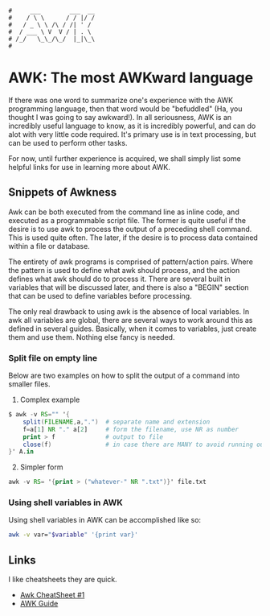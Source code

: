 ``` text
#     ___        ___  __
#    / \ \      / / |/ /
#   / _ \ \ /\ / /| ' /
#  / ___ \ V  V / | . \
# /_/   \_\_/\_/  |_|\_\
#
```

AWK: The most AWKward language
==============================

If there was one word to summarize one's experience with the AWK programming language, then that word would be
"befuddled" (Ha, you thought I was going to say awkward!). In all seriousness, AWK is an incredibly useful
language to know, as it is incredibly powerful, and can do alot with very little code required. It's primary
use is in text processing, but can be used to perform other tasks.

For now, until further experience is acquired, we shall simply list some helpful links for use in learning
more about AWK.

Snippets of Awkness
--------------------

Awk can be both executed from the command line as inline code, and executed as a programmable script file. The
former is quite useful if the desire is to use awk to process the output of a preceding shell command. This is
used quite often. The later, if the desire is to process data contained within a file or database. 

The entirety of awk programs is comprised of pattern/action pairs. Where the pattern is used to define what
awk should process, and the action defines what awk should do to process it. There are several built in
variables that will be discussed later, and there is also a "BEGIN" section that can be used to define
variables before processing. 

The only real drawback to using awk is the absence of local variables. In awk all variables are global, there
are several ways to work around this as defined in several guides. Basically, when it comes to variables, just
create them and use them. Nothing else fancy is needed.

### Split file on empty line

Below are two examples on how to split the output of a command into smaller files.

1. Complex example

``` awk
$ awk -v RS="" '{
    split(FILENAME,a,".")  # separate name and extension
    f=a[1] NR "." a[2]     # form the filename, use NR as number
    print > f              # output to file
    close(f)               # in case there are MANY to avoid running out f fds
}' A.in
```

2. Simpler form

``` awk
awk -v RS= '{print > ("whatever-" NR ".txt")}' file.txt
```

### Using shell variables in AWK

Using shell variables in AWK can be accomplished like so:

``` bash
awk -v var="$variable" '{print var}'
```

Links
-----

I like cheatsheets they are quick.

- [Awk CheatSheet #1](https://quickref.me/awk)
- [AWK Guide](https://opensource.com/sites/default/files/gated-content/a_practical_guide_to_learning_gnu_awk.pdf)
